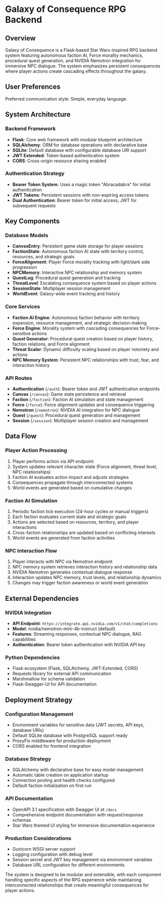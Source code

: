 # Galaxy of Consequence RPG Backend

## Overview

Galaxy of Consequence is a Flask-based Star Wars-inspired RPG backend system featuring autonomous faction AI, Force morality mechanics, procedural quest generation, and NVIDIA Nemotron integration for immersive NPC dialogue. The system emphasizes persistent consequences where player actions create cascading effects throughout the galaxy.

## User Preferences

Preferred communication style: Simple, everyday language.

## System Architecture

### Backend Framework
- **Flask**: Core web framework with modular blueprint architecture
- **SQLAlchemy**: ORM for database operations with declarative base
- **SQLite**: Default database with configurable database URI support
- **JWT Extended**: Token-based authentication system
- **CORS**: Cross-origin resource sharing enabled

### Authentication Strategy
- **Bearer Token System**: Uses a magic token "Abracadabra" for initial authentication
- **JWT Tokens**: Persistent sessions with non-expiring access tokens
- **Dual Authentication**: Bearer token for initial access, JWT for subsequent requests

## Key Components

### Database Models
- **CanvasEntry**: Persistent game state storage for player sessions
- **FactionState**: Autonomous faction AI state with territory control, resources, and strategic goals
- **ForceAlignment**: Player Force morality tracking with light/dark side progression
- **NPCMemory**: Interactive NPC relationship and memory system
- **QuestLog**: Procedural quest generation and tracking
- **ThreatLevel**: Escalating consequence system based on player actions
- **SessionState**: Multiplayer session management
- **WorldEvent**: Galaxy-wide event tracking and history

### Core Services
- **Faction AI Engine**: Autonomous faction behavior with territory expansion, resource management, and strategic decision-making
- **Force Engine**: Morality system with cascading consequences for Force-sensitive actions
- **Quest Generator**: Procedural quest creation based on player history, faction relations, and Force alignment
- **Threat Scaler**: Dynamic difficulty scaling based on player notoriety and actions
- **NPC Memory System**: Persistent NPC relationships with trust, fear, and interaction history

### API Routes
- **Authentication** (`/auth`): Bearer token and JWT authentication endpoints
- **Canvas** (`/canvas`): Game state persistence and retrieval
- **Faction** (`/faction`): Faction AI simulation and state management
- **Force** (`/force`): Force alignment updates and consequence triggering
- **Nemotron** (`/nemotron`): NVIDIA AI integration for NPC dialogue
- **Quest** (`/quest`): Procedural quest generation and management
- **Session** (`/session`): Multiplayer session creation and management

## Data Flow

### Player Action Processing
1. Player performs action via API endpoint
2. System updates relevant character state (Force alignment, threat level, NPC relationships)
3. Faction AI evaluates action impact and adjusts strategies
4. Consequences propagate through interconnected systems
5. World events are generated based on cumulative changes

### Faction AI Simulation
1. Periodic faction tick execution (24-hour cycles or manual triggers)
2. Each faction evaluates current state and strategic goals
3. Actions are selected based on resources, territory, and player interactions
4. Cross-faction relationships are updated based on conflicting interests
5. World events are generated from faction activities

### NPC Interaction Flow
1. Player interacts with NPC via Nemotron endpoint
2. NPC memory system retrieves interaction history and relationship data
3. NVIDIA Nemotron generates contextual dialogue response
4. Interaction updates NPC memory, trust levels, and relationship dynamics
5. Changes may trigger faction awareness or world event generation

## External Dependencies

### NVIDIA Integration
- **API Endpoint**: `https://integrate.api.nvidia.com/v1/chat/completions`
- **Model**: nvidia/nemotron-mini-4b-instruct (default)
- **Features**: Streaming responses, contextual NPC dialogue, RAG capabilities
- **Authentication**: Bearer token authentication with NVIDIA API key

### Python Dependencies
- Flask ecosystem (Flask, SQLAlchemy, JWT-Extended, CORS)
- Requests library for external API communication
- Marshmallow for schema validation
- Flask-Swagger-UI for API documentation

## Deployment Strategy

### Configuration Management
- Environment variables for sensitive data (JWT secrets, API keys, database URIs)
- Default SQLite database with PostgreSQL support ready
- ProxyFix middleware for production deployment
- CORS enabled for frontend integration

### Database Strategy
- SQLAlchemy with declarative base for easy model management
- Automatic table creation on application startup
- Connection pooling and health checks configured
- Default faction initialization on first run

### API Documentation
- OpenAPI 3.1 specification with Swagger UI at `/docs`
- Comprehensive endpoint documentation with request/response schemas
- Star Wars themed UI styling for immersive documentation experience

### Production Considerations
- Gunicorn WSGI server support
- Logging configuration with debug level
- Session secret and JWT key management via environment variables
- Database URL configuration for different environments

The system is designed to be modular and extensible, with each component handling specific aspects of the RPG experience while maintaining interconnected relationships that create meaningful consequences for player actions.